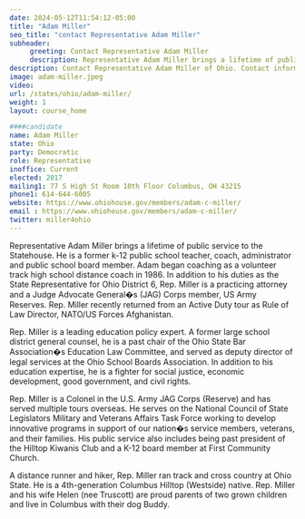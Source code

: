 ```yaml
---
date: 2024-05-12T11:54:12-05:00
title: "Adam Miller"
seo_title: "contact Representative Adam Miller"
subheader:
     greeting: Contact Representative Adam Miller
     description: Representative Adam Miller brings a lifetime of public service to the Statehouse. He is a former k-12 public school teacher, coach, administrator and public school board member. Adam began coaching as a volunteer track high school distance coach in 1986. In addition to his duties as the State Representative for Ohio District 6, Rep. Miller is a practicing attorney and a Judge Advocate General�s (JAG) Corps member, US Army Reserves. Rep. Miller recently returned from an Active Duty tour as Rule of Law Director, NATO/US Forces Afghanistan.
description: Contact Representative Adam Miller of Ohio. Contact information for Adam Miller includes email address, phone number, and mailing address.
image: adam-miller.jpeg
video:
url: /states/ohio/adam-miller/
weight: 1
layout: course_home

####candidate
name: Adam Miller
state: Ohio
party: Democratic
role: Representative
inoffice: Current
elected: 2017
mailing1: 77 S High St Room 10th Floor Columbus, OH 43215
phone1: 614-644-6005
website: https://www.ohiohouse.gov/members/adam-c-miller/
email : https://www.ohiohouse.gov/members/adam-c-miller/
twitter: miller4ohio
---
```

Representative Adam Miller brings a lifetime of public service to the Statehouse. He is a former k-12 public school teacher, coach, administrator and public school board member. Adam began coaching as a volunteer track high school distance coach in 1986. In addition to his duties as the State Representative for Ohio District 6, Rep. Miller is a practicing attorney and a Judge Advocate General�s (JAG) Corps member, US Army Reserves. Rep. Miller recently returned from an Active Duty tour as Rule of Law Director, NATO/US Forces Afghanistan.

Rep. Miller is a leading education policy expert. A former large school district general counsel, he is a past chair of the Ohio State Bar Association�s Education Law Committee, and served as deputy director of legal services at the Ohio School Boards Association. In addition to his education expertise, he is a fighter for social justice, economic development, good government, and civil rights.

Rep. Miller is a Colonel in the U.S. Army JAG Corps (Reserve) and has served multiple tours overseas. He serves on the National Council of State Legislators Military and Veterans Affairs Task Force working to develop innovative programs in support of our nation�s service members, veterans, and their families. His public service also includes being past president of the Hilltop Kiwanis Club and a K-12 board member at First Community Church.

A distance runner and hiker, Rep. Miller ran track and cross country at Ohio State. He is a 4th-generation Columbus Hilltop (Westside) native. Rep. Miller and his wife Helen (nee Truscott) are proud parents of two grown children and live in Columbus with their dog Buddy.
